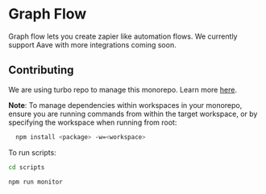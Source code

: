 # Graph Flow

Graph flow lets you create zapier like automation flows. We currently support Aave with more integrations coming soon.

## Contributing

We are using turbo repo to manage this monorepo. Learn more [here](https://turborepo.org/docs).

**Note**: To manage dependencies within workspaces in your monorepo, ensure you are running commands from within the target workspace, or by specifying the workspace when running from root:

```bash
  npm install <package> -w=<workspace>
```

To run scripts:

```bash
cd scripts
```

```bash
npm run monitor
```
